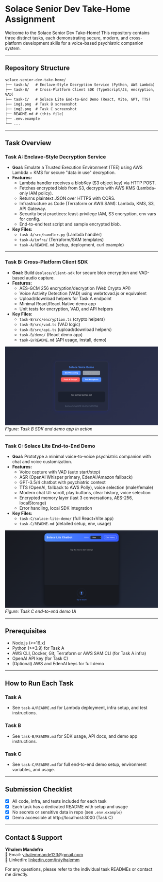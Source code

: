 # Solace Senior Dev Take-Home Assignment

Welcome to the Solace Senior Dev Take-Home! This repository contains three distinct tasks, each demonstrating secure, modern, and cross-platform development skills for a voice-based psychiatric companion system.

---

## Repository Structure

```
solace-senior-dev-take-home/
├── task-A/   # Enclave-Style Decryption Service (Python, AWS Lambda)
├── task-B/   # Cross-Platform Client SDK (TypeScript/JS, encryption, VAD)
├── task-C/   # Solace Lite End-to-End Demo (React, Vite, GPT, TTS)
├── img1.png  # Task B screenshot
├── img2.png  # Task C screenshot
├── README.md # (this file)
├── .env.example
└── ...
```

---

## Task Overview

### **Task A: Enclave-Style Decryption Service**
- **Goal:** Emulate a Trusted Execution Environment (TEE) using AWS Lambda + KMS for secure "data in use" decryption.
- **Features:**
  - Lambda handler receives a blobKey (S3 object key) via HTTP POST.
  - Fetches encrypted blob from S3, decrypts with AWS KMS (Lambda-only IAM policy).
  - Returns plaintext JSON over HTTPS with CORS.
  - Infrastructure as Code (Terraform or AWS SAM): Lambda, KMS, S3, API Gateway.
  - Security best practices: least-privilege IAM, S3 encryption, env vars for config.
  - End-to-end test script and sample encrypted blob.
- **Key Files:**
  - `task-A/src/handler.py` (Lambda handler)
  - `task-A/infra/` (Terraform/SAM templates)
  - `task-A/README.md` (setup, deployment, curl example)

---

### **Task B: Cross-Platform Client SDK**
- **Goal:** Build `@solace/client-sdk` for secure blob encryption and VAD-based audio capture.
- **Features:**
  - AES-GCM 256 encryption/decryption (Web Crypto API)
  - Voice Activity Detection (VAD) using webrtcvad.js or equivalent
  - Upload/download helpers for Task A endpoint
  - Minimal React/React Native demo app
  - Unit tests for encryption, VAD, and API helpers
- **Key Files:**
  - `task-B/src/encryption.ts` (crypto helpers)
  - `task-B/src/vad.ts` (VAD logic)
  - `task-B/src/api.ts` (upload/download helpers)
  - `task-B/demo/` (React demo app)
  - `task-B/README.md` (API usage, install, demo)

![Task B Demo Screenshot](img1.png)
*Figure: Task B SDK and demo app in action*

---

### **Task C: Solace Lite End-to-End Demo**
- **Goal:** Prototype a minimal voice-to-voice psychiatric companion with chat and voice customization.
- **Features:**
  - Voice capture with VAD (auto start/stop)
  - ASR (OpenAI Whisper primary, EdenAI/Amazon fallback)
  - GPT-3.5/4 chatbot with psychiatric context
  - TTS (OpenAI, fallback to AWS Polly), voice selection (male/female)
  - Modern chat UI: scroll, play buttons, clear history, voice selection
  - Encrypted memory layer (last 3 conversations, AES-256, localStorage)
  - Error handling, local SDK integration
- **Key Files:**
  - `task-C/solace-lite-demo/` (full React+Vite app)
  - `task-C/README.md` (detailed setup, env, usage)

![Task C Demo Screenshot](img2.png)
*Figure: Task C end-to-end demo UI*

---

## Prerequisites
- Node.js (>=16.x)
- Python (>=3.9) for Task A
- AWS CLI, Docker, Git, Terraform or AWS SAM CLI (for Task A infra)
- OpenAI API key (for Task C)
- (Optional) AWS and EdenAI keys for full demo

---

## How to Run Each Task

### Task A
- See `task-A/README.md` for Lambda deployment, infra setup, and test instructions.

### Task B
- See `task-B/README.md` for SDK usage, API docs, and demo app instructions.

### Task C
- See `task-C/README.md` for full end-to-end demo setup, environment variables, and usage.

---

## Submission Checklist
- [x] All code, infra, and tests included for each task
- [x] Each task has a dedicated README with setup and usage
- [x] No secrets or sensitive data in repo (see `.env.example`)
- [x] Demo accessible at http://localhost:3000 (Task C)

---

## Contact & Support
**Yihalem Mandefro**  
📧 Email: [yihalemmande123@gmail.com](mailto:yihalemmande123@gmail.com)  
🔗 LinkedIn: [linkedin.com/in/yihalemm](https://linkedin.com/in/yihalemm)

For any questions, please refer to the individual task READMEs or contact me directly.

 